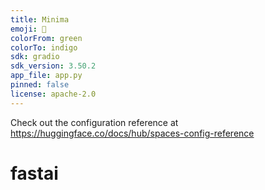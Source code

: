 ```yaml
---
title: Minima
emoji: 🦀
colorFrom: green
colorTo: indigo
sdk: gradio
sdk_version: 3.50.2
app_file: app.py
pinned: false
license: apache-2.0
---
```


Check out the configuration reference at https://huggingface.co/docs/hub/spaces-config-reference
# fastai
